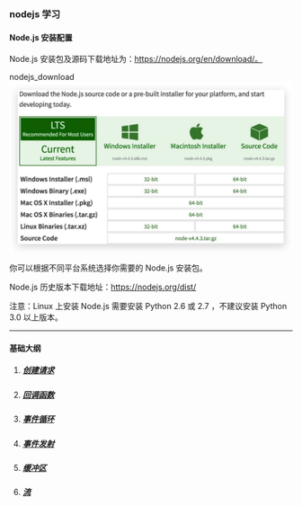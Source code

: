 ### nodejs 学习

#### Node.js 安装配置

Node.js 安装包及源码下载地址为：https://nodejs.org/en/download/。

nodejs_download
![nodejs官网下载](/src/image/nodejs-download.jpg)

你可以根据不同平台系统选择你需要的 Node.js 安装包。

Node.js 历史版本下载地址：https://nodejs.org/dist/

注意：Linux 上安装 Node.js 需要安装 Python 2.6 或 2.7 ，不建议安装 Python 3.0 以上版本。

---

#### 基础大纲

1. ##### [创建请求](/src/lesson00.server-test/require.md)

2. ##### [回调函数](/src/lesson01.callback-test/callback.md)

3. ##### [事件循环](/src/lesson02.eventloop-test/eventloop.md)

4. ##### [事件发射](/src/lesson03.eventEmitter-test/eventEmitter.md)

5. ##### [缓冲区](/src/lesson04.buffer-test/buffer.md)

6. ##### [流](/src/lesson05.stream-test/stream.md)
